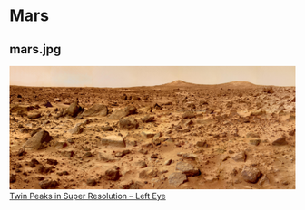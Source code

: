 # Mars

## mars.jpg
![mars.jpg](mars.jpg)
[Twin Peaks in Super Resolution – Left Eye](https://science.nasa.gov/resource/twin-peaks-in-super-resolution-left-eye/)
